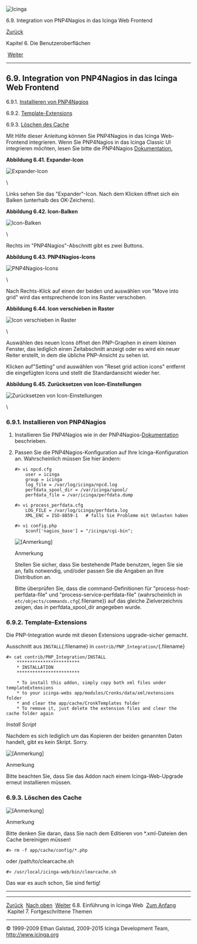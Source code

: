 ![Icinga](../images/logofullsize.png "Icinga")

6.9. Integration von PNP4Nagios in das Icinga Web Frontend

[Zurück](icinga-web-introduction.md) 

Kapitel 6. Die Benutzeroberflächen

 [Weiter](ch07.md)

* * * * *

6.9. Integration von PNP4Nagios in das Icinga Web Frontend
----------------------------------------------------------

6.9.1. [Installieren von PNP4Nagios](icinga-web-pnp.md#installpnp)

6.9.2. [Template-Extensions](icinga-web-pnp.md#templateextension)

6.9.3. [Löschen des Cache](icinga-web-pnp.md#idp12925840)

Mit Hilfe dieser Anleitung können Sie PNP4Nagios in das Icinga
Web-Frontend integrieren. Wenn Sie PNP4Nagios in das Icinga Classic UI
integrieren möchten, lesen Sie bitte die PNP4Nagios
[Dokumentation.](http://docs.pnp4nagios.org/de/pnp-0.6/start)

**Abbildung 6.41. Expander-Icon**

![Expander-Icon](../images/icinga-web-exp_1.png)

\

Links sehen Sie das "Expander"-Icon. Nach dem Klicken öffnet sich ein
Balken (unterhalb des OK-Zeichens).

**Abbildung 6.42. Icon-Balken**

![Icon-Balken](../images/icinga-web-exp_2.png)

\

Rechts im "PNP4Nagios"-Abschnitt gibt es zwei Buttons.

**Abbildung 6.43. PNP4Nagios-Icons**

![PNP4Nagios-Icons](../images/icinga-web-exp_3.png)

\

Nach Rechts-Klick auf einen der beiden und auswählen von "Move into
grid" wird das entsprechende Icon ins Raster verschoben.

**Abbildung 6.44. Icon verschieben in Raster**

![Icon verschieben in Raster](../images/icinga-web-exp_4.png)

\

Auswählen des neuen Icons öffnet den PNP-Graphen in einem kleinen
Fenster, das lediglich einen Zeitabschnitt anzeigt oder es wird ein
neuer Reiter erstellt, in dem die übliche PNP-Ansicht zu sehen ist.

Klicken auf"Setting" und auswählen von "Reset grid action icons"
entfernt die eingefügten Icons und stellt die Standardansicht wieder
her.

**Abbildung 6.45. Zurücksetzen von Icon-Einstellungen**

![Zurücksetzen von Icon-Einstellungen](../images/icinga-web-exp_5.png)

\

### 6.9.1. Installieren von PNP4Nagios

1.  Installieren Sie PNP4Nagios wie in der
    PNP4Nagios-[Dokumentation](http://docs.pnp4nagios.org/de/pnp-0.6/start)
    beschrieben.

2.  Passen Sie die PNP4Nagios-Konfiguration auf Ihre
    Icinga-Konfiguration an. Wahrscheinlich müssen Sie hier ändern:

    ~~~~ {.programlisting}
    #> vi npcd.cfg
        user = icinga
        group = icinga
        log_file = /var/log/icinga/npcd.log
        perfdata_spool_dir = /var/icinga/spool/
        perfdata_file = /var/icinga/perfdata.dump
    ~~~~

    ~~~~ {.programlisting}
    #> vi process_perfdata.cfg
        LOG_FILE = /var/log/icinga/perfdata.log
        XML_ENC = ISO-8859-1   # falls Sie Probleme mit Umlauten haben
    ~~~~

    ~~~~ {.programlisting}
    #> vi config.php 
        $conf['nagios_base'] = "/icinga/cgi-bin";
    ~~~~

    ![[Anmerkung]](../images/note.png)

    Anmerkung

    Stellen Sie sicher, dass Sie bestehende Pfade benutzen, legen Sie
    sie an, falls notwendig, und/oder passen Sie die Angaben an Ihre
    Distribution an.

    Bitte überprüfen Sie, dass die command-Definitionen für
    "process-host-perfdata-file" und "process-service-perfdata-file"
    (wahrscheinlich in `etc/objects/commands.cfg`{.filename}) auf das
    gleiche Zielverzeichnis zeigen, das in perfdata\_spool\_dir
    angegeben wurde.

### 6.9.2. Template-Extensions

Die PNP-Integration wurde mit diesen Extensions upgrade-sicher gemacht.

Ausschnitt aus `INSTALL`{.filename} in
`contrib/PNP_Integration/`{.filename}

~~~~ {.screen}
#> cat contrib/PNP_Integration/INSTALL
    ************************
    * INSTALLATION
    ************************

    * To install this addon, simply copy both xml files under templateExtensions
    * to your icinga-webs app/modules/Cronks/data/xml/extensions folder
    * and clear the app/cache/CronkTemplates folder
    * To remove it, just delete the extension files and clear the cache folder again
~~~~

*Install Script*

Nachdem es sich lediglich um das Kopieren der beiden genannten Daten
handelt, gibt es kein Skript. Sorry.

![[Anmerkung]](../images/note.png)

Anmerkung

Bitte beachten Sie, dass Sie das Addon nach einem Icinga-Web-Upgrade
erneut installieren müssen.

### 6.9.3. Löschen des Cache

![[Anmerkung]](../images/note.png)

Anmerkung

Bitte denken Sie daran, dass Sie nach dem Editieren von \*.xml-Dateien
den Cache bereinigen müssen!

~~~~ {.programlisting}
#> rm -f app/cache/config/*.php
~~~~

oder /path/to/clearcache.sh

~~~~ {.programlisting}
#> /usr/local/icinga-web/bin/clearcache.sh
~~~~

Das war es auch schon, Sie sind fertig!

* * * * *

  ----------------------------------------- -------------------------- -------------------------------------
  [Zurück](icinga-web-introduction.md)    [Nach oben](ch06.md)      [Weiter](ch07.md)
  6.8. Einführung in Icinga Web             [Zum Anfang](index.md)    Kapitel 7. Fortgeschrittene Themen
  ----------------------------------------- -------------------------- -------------------------------------

© 1999-2009 Ethan Galstad, 2009-2015 Icinga Development Team,
http://www.icinga.org
